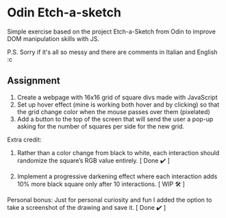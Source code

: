 # Odin Etch-a-sketch

Simple exercise based on the project Etch-a-Sketch from Odin to improve DOM manipulation skills with JS.

P.S. Sorry if it's all so messy and there are comments in Italian and English :c

## Assignment

1. Create a webpage with 16x16 grid of square divs made with JavaScript
2. Set up hover effect (mine is working both hover and by clicking) so that the grid change color when the mouse passes over them (pixelated)
3. Add a button to the top of the screen that will send the user a pop-up asking for the number of squares per side for the new grid.

Extra credit:

1. Rather than a color change from black to white, each interaction should randomize the square’s RGB value entirely. [ Done ✔️ ]

2. Implement a progressive darkening effect where each interaction adds 10% more black square only after 10 interactions. [ WIP 🛠️ ]

Personal bonus:
Just for personal curiosity and fun I added the option to take a screenshot of the drawing and save it. [ Done ✔️ ]
